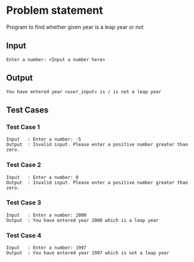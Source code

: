# Problem statement

Program to find whether given year is a leap year or not

## Input

    Enter a number: <Input a number here>

## Output

    You have entered year <user_input> is / is not a leap year

## Test Cases

### Test Case 1

    Input   : Enter a number: -5
    Output  : Invalid input. Please enter a positive number greater than zero.

### Test Case 2

    Input   : Enter a number: 0
    Output  : Invalid input. Please enter a positive number greater than zero.

### Test Case 3

    Input   : Enter a number: 2000
    Output  : You have entered year 2000 which is a leap year

### Test Case 4

    Input   : Enter a number: 1997
    Output  : You have entered year 1997 which is not a leap year
